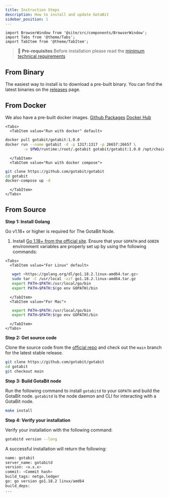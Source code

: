 ```yaml
---
title: Instruction Steps
description: How to install and update GotaBit
sidebar_position: 1
---
```


```mdx-code-block
import BrowserWindow from '@site/src/components/BrowserWindow';
import Tabs from '@theme/Tabs';
import TabItem from '@theme/TabItem';
```
>:memo: **Pre-requisites**
Before installation please read the [minimum technical requirements](/docs/node/pre-requisites/techenv.md)

## From Binary 

The easiest way to install is to download a pre-built binary. You can find the latest binaries on the [releases](https://github.com/gotabit/node/releases) page.


## From Docker

We also have a pre-built docker images.  [Github Packages](https://github.com/gotabit/gotabit/pkgs/container/gotabit) [Docker Hub](https://hub.docker.com/r/gotabit/gotabit)

```mdx-code-block
<Tabs>
  <TabItem value="Run with docker" default>
```

``` bash
docker pull gotabit/gotabit:1.0.0
docker run --name gotabit -d -p 1317:1317 -p 26657:26657 \
        -v $PWD/runtime:/root/.gotabit gotabit/gotabit:1.0.0 /opt/chain_run
```

```mdx-code-block
  </TabItem>
  <TabItem value="Run with docker compose">
```

``` bash
git clone https://github.com/gotabit/gotabit
cd gotabit
docker-compose up -d
```

```mdx-code-block
  </TabItem>
</Tabs>
```
## From Source 

**Step 1: Install Golang**

Go v1.18+ or higher is required for The GotaBit Node.

1. Install [Go 1.18+ from the official site](https://go.dev/dl/). Ensure that your `GOPATH` and `GOBIN` environment variables are properly set up by using the following commands:

```mdx-code-block
<Tabs>
  <TabItem value="For Linux" default>
```

```bash
   wget <https://golang.org/dl/go1.18.2.linux-amd64.tar.gz>
   sudo tar -C /usr/local -xzf go1.18.2.linux-amd64.tar.gz
   export PATH=$PATH:/usr/local/go/bin
   export PATH=$PATH:$(go env GOPATH)/bin
```

```mdx-code-block
  </TabItem>
  <TabItem value="For Mac">
```

```bash
   export PATH=$PATH:/usr/local/go/bin
   export PATH=$PATH:$(go env GOPATH)/bin
```

```mdx-code-block
  </TabItem>
</Tabs>
```

**Step 2: Get source code**

Clone the source code from the [official repo](https://github.com/gotabit/gotabit) and check out the `main` branch for the latest stable release.

```sh
git clone https://github.com/gotabit/gotabit
cd gotabit
git checkout main
```

**Step 3: Build GotaBit node**

Run the following command to install `gotabitd` to your `GOPATH` and build the GotaBit node. `gotabitd` is the node daemon and CLI for interacting with a GotaBit node.

```sh
make install
```

**Step 4: Verify your installation**

Verify your installation with the following command:

```sh
gotabitd version --long
```

A successful installation will return the following:

```sh
name: gotabit
server_name: gotabitd
version: <x.x.x>
commit: <Commit hash>
build_tags: netgo,ledger
go: go version go1.18.2 linux/amd64
build_deps:
...
```
